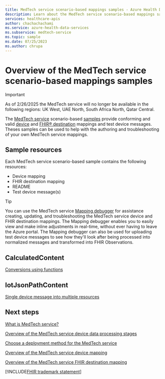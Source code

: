 ```yaml
---
title: MedTech service scenario-based mappings samples - Azure Health Data Services
description: Learn about the MedTech service scenario-based mappings samples.
services: healthcare-apis
author: chachachachami
ms.service: azure-health-data-services
ms.subservice: medtech-service
ms.topic: sample
ms.date: 07/25/2023
ms.author: chrupa
---
```


# Overview of the MedTech service scenario-based mappings samples

> [!IMPORTANT]
> As of 2/26/2025 the MedTech service will no longer be available in the following regions: UK West, UAE North, South Africa North, Qatar Central.


The [MedTech service](overview.md) scenario-based [samples](https://github.com/Azure-Samples/azure-health-data-and-ai-samples/tree/main/samples/medtech-service-mappings) provide conforming and valid [device](overview-of-device-mapping.md) and [FHIR&reg; destination](overview-of-fhir-destination-mapping.md) mappings and test device messages. Theses samples can be used to help with the authoring and troubleshooting of your own MedTech service mappings.

## Sample resources

Each MedTech service scenario-based sample contains the following resources:

* Device mapping
* FHIR destination mapping
* README
* Test device message(s)

> [!TIP]
> You can use the MedTech service [Mapping debugger](how-to-use-mapping-debugger.md) for assistance creating, updating, and troubleshooting the MedTech service device and FHIR destination mappings. The Mapping debugger enables you to easily view and make inline adjustments in real-time, without ever having to leave the Azure portal. The Mapping debugger can also be used for uploading test device messages to see how they'll look after being processed into normalized messages and transformed into FHIR Observations.

## CalculatedContent

[Conversions using functions](https://github.com/Azure-Samples/azure-health-data-and-ai-samples/tree/main/samples/medtech-service-mappings/calculatedcontent/conversions-using-functions)

## IotJsonPathContent

[Single device message into multiple resources](https://github.com/Azure-Samples/azure-health-data-and-ai-samples/tree/main/samples/medtech-service-mappings/iotjsonpathcontent/single-device-message-into-multiple-resources)

## Next steps

[What is MedTech service?](overview.md)

[Overview of the MedTech service device data processing stages](overview-of-device-data-processing-stages.md)

[Choose a deployment method for the MedTech service](deploy-choose-method.md)

[Overview of the MedTech service device mapping](overview-of-device-mapping.md)

[Overview of the MedTech service FHIR destination mapping](overview-of-fhir-destination-mapping.md)

[!INCLUDE[FHIR trademark statement](../includes/healthcare-apis-fhir-trademark.md)]
